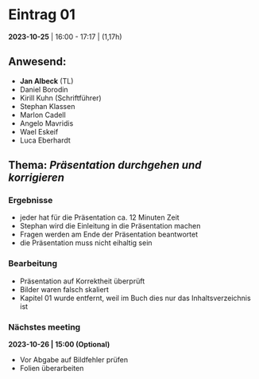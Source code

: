 # **Eintrag 01**
**2023-10-25** | 16:00 - 17:17 | (1,17h)

## **Anwesend**:

 * **Jan Albeck** (TL)
 * Daniel Borodin
 * Kirill Kuhn (Schriftführer)
 * Stephan Klassen
 * Marlon Cadell
 * Angelo Mavridis
 * Wael Eskeif
 * Luca Eberhardt

## **Thema**: *Präsentation durchgehen und korrigieren*

### Ergebnisse

* jeder hat für die Präsentation ca. 12 Minuten Zeit
* Stephan wird die Einleitung in die Präsentation machen
* Fragen werden am Ende der Präsentation beantwortet
* die Präsentation muss nicht eihaltig sein

### Bearbeitung

* Präsentation auf Korrektheit überprüft
* Bilder waren falsch skaliert
* Kapitel 01 wurde entfernt, weil im Buch dies nur das Inhaltsverzeichnis ist

### Nächstes meeting

**2023-10-26 | 15:00 (Optional)**
- Vor Abgabe auf Bildfehler prüfen
- Folien überarbeiten